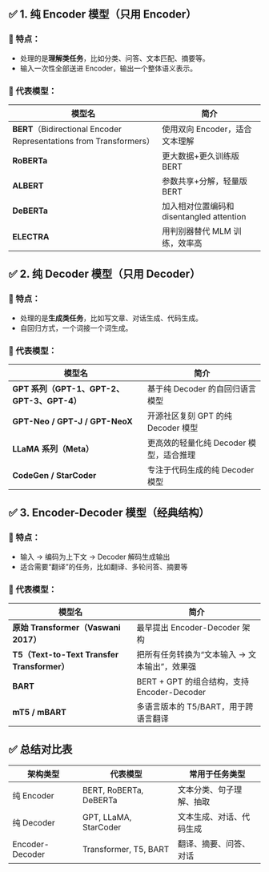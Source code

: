 

## ✅ 1. **纯 Encoder 模型**（只用 Encoder）

### 🧠 特点：
- 处理的是**理解类任务**，比如分类、问答、文本匹配、摘要等。
- 输入一次性全部送进 Encoder，输出一个整体语义表示。

### 📌 代表模型：

| 模型名                                                               | 简介                               |
| ----------------------------------------------------------------- | -------------------------------- |
| **BERT**（Bidirectional Encoder Representations from Transformers） | 使用双向 Encoder，适合文本理解              |
| **RoBERTa**                                                       | 更大数据+更久训练版 BERT                  |
| **ALBERT**                                                        | 参数共享+分解，轻量版 BERT                 |
| **DeBERTa**                                                       | 加入相对位置编码和 disentangled attention |
| **ELECTRA**                                                       | 用判别器替代 MLM 训练，效率高                |


## ✅ 2. **纯 Decoder 模型**（只用 Decoder）
### 🧠 特点：
- 处理的是**生成类任务**，比如写文章、对话生成、代码生成。
- 自回归方式，一个词接一个词生成。

### 📌 代表模型：

|模型名|简介|
|---|---|
|**GPT 系列（GPT-1、GPT-2、GPT-3、GPT-4）**|基于纯 Decoder 的自回归语言模型|
|**GPT-Neo / GPT-J / GPT-NeoX**|开源社区复刻 GPT 的纯 Decoder 模型|
|**LLaMA 系列（Meta）**|更高效的轻量化纯 Decoder 模型，适合推理|
|**CodeGen / StarCoder**|专注于代码生成的纯 Decoder 模型|


## ✅ 3. **Encoder-Decoder 模型**（经典结构）
### 🧠 特点：
- 输入 → 编码为上下文 → Decoder 解码生成输出
- 适合需要“翻译”的任务，比如翻译、多轮问答、摘要等

### 📌 代表模型：

|模型名|简介|
|---|---|
|**原始 Transformer（Vaswani 2017）**|最早提出 Encoder-Decoder 架构|
|**T5（Text-to-Text Transfer Transformer）**|把所有任务转换为“文本输入 → 文本输出”，效果强|
|**BART**|BERT + GPT 的组合结构，支持 Encoder-Decoder|
|**mT5 / mBART**|多语言版本的 T5/BART，用于跨语言翻译|


## ✅ 总结对比表

|架构类型|代表模型|常用于任务类型|
|---|---|---|
|纯 Encoder|BERT, RoBERTa, DeBERTa|文本分类、句子理解、抽取|
|纯 Decoder|GPT, LLaMA, StarCoder|文本生成、对话、代码生成|
|Encoder-Decoder|Transformer, T5, BART|翻译、摘要、问答、对话|